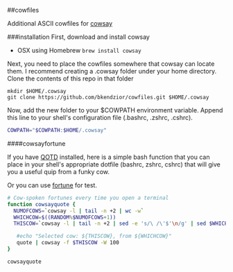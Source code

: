 ##cowfiles

Additional ASCII cowfiles for [cowsay](http://en.wikipedia.org/wiki/Cowsay)

###installation
First, download and install cowsay

- OSX using Homebrew
```brew install cowsay```

Next, you need to place the cowfiles somewhere that cowsay can locate them. I recommend creating a .cowsay folder under your home directory. Clone the contents of this repo in that folder

```
mkdir $HOME/.cowsay
git clone https://github.com/bkendzior/cowfiles.git $HOME/.cowsay
```

Now, add the new folder to your $COWPATH environment variable. Append this line to your shell's configuration file (.bashrc, .zshrc, .cshrc).

``` bash
COWPATH="$COWPATH:$HOME/.cowsay"
```

####cowsayfortune

If you have [QOTD](https://en.wikipedia.org/wiki/QOTD) installed, here is a simple bash function that you can place in your shell's appropriate dotfile (bashrc, zshrc, cshrc) that will give you a useful quip from a funky cow.

Or you can use [fortune](http://en.wikipedia.org/wiki/Fortune_(Unix)) for test.

``` bash
# Cow-spoken fortunes every time you open a terminal
function cowsayquote {
  NUMOFCOWS=`cowsay -l | tail -n +2 | wc -w`
  WHICHCOW=$((RANDOM%$NUMOFCOWS+1))
  THISCOW=`cowsay -l | tail -n +2 | sed -e 's/\ /\'$'\n/g' | sed $WHICHCOW'q;d'`

   #echo "Selected cow: ${THISCOW}, from ${WHICHCOW}"
   quote | cowsay -f $THISCOW -W 100
}

cowsayquote
```
